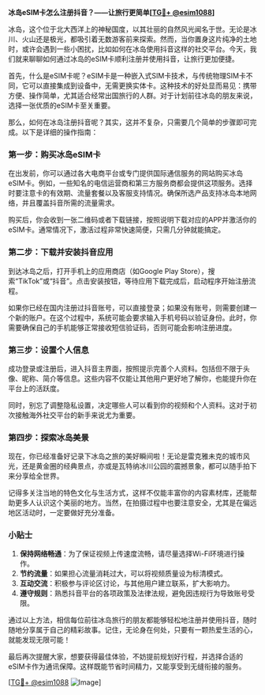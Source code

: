 **冰岛eSIM卡怎么注册抖音？——让旅行更简单[[TG💪+ @esim1088](https://t.me/s/esim1088)]**

冰岛，这个位于北大西洋上的神秘国度，以其壮丽的自然风光闻名于世。无论是冰川、火山还是极光，都吸引着无数游客前来探索。然而，当你置身这片纯净的土地时，或许会遇到一些小困扰，比如如何在冰岛使用抖音这样的社交平台。今天，我们就来聊聊如何通过冰岛的eSIM卡顺利注册并使用抖音，让旅行更加便捷。

首先，什么是eSIM卡呢？eSIM卡是一种嵌入式SIM卡技术，与传统物理SIM卡不同，它可以直接集成到设备中，无需更换实体卡。这种技术的好处显而易见：携带方便、操作简单，尤其适合经常出国旅行的人群。对于计划前往冰岛的朋友来说，选择一张优质的eSIM卡至关重要。

那么，如何在冰岛注册抖音呢？其实，这并不复杂，只需要几个简单的步骤即可完成。以下是详细的操作指南：

### 第一步：购买冰岛eSIM卡

在出发前，你可以通过各大电商平台或专门提供国际通信服务的网站购买冰岛eSIM卡。例如，一些知名的电信运营商和第三方服务商都会提供这项服务。选择时要注意卡的有效期、流量套餐以及客服支持情况。确保所选产品支持冰岛本地网络，并且覆盖抖音所需的流量需求。

购买后，你会收到一张二维码或者下载链接，按照说明下载对应的APP并激活你的eSIM卡。通常情况下，激活过程非常快速简便，只需几分钟就能搞定。

### 第二步：下载并安装抖音应用

到达冰岛之后，打开手机上的应用商店（如Google Play Store），搜索“TikTok”或“抖音”。点击安装按钮，等待应用下载完成后，启动程序开始注册流程。

如果你已经在国内注册过抖音账号，可以直接登录；如果没有账号，则需要创建一个新的账户。在这个过程中，系统可能会要求输入手机号码以验证身份。此时，你需要确保自己的手机能够正常接收短信验证码，否则可能会影响注册进度。

### 第三步：设置个人信息

成功登录或注册后，进入抖音主界面，按照提示完善个人资料。包括但不限于头像、昵称、简介等信息。这些内容不仅能让其他用户更好地了解你，也能提升你在平台上的活跃度。

同时，别忘了调整隐私设置，决定哪些人可以看到你的视频和个人资料。这对于初次接触海外社交平台的新手来说尤为重要。

### 第四步：探索冰岛美景

现在，你已经准备好记录下冰岛之旅的美好瞬间啦！无论是雷克雅未克的城市风光，还是黄金圈的经典景点，亦或是瓦特纳冰川公园的震撼景象，都可以随手拍下来分享给全世界。

记得多关注当地的特色文化与生活方式，这样不仅能丰富你的内容素材库，还能帮助更多人认识这个美丽的地方。当然，在拍摄过程中也要注意安全，尤其是在偏远地区活动时，一定要做好充分准备。

### 小贴士

1. **保持网络畅通**：为了保证视频上传速度流畅，请尽量选择Wi-Fi环境进行操作。
2. **节约流量**：如果担心流量消耗过大，可以将视频质量设为标清模式。
3. **互动交流**：积极参与评论区讨论，与其他用户建立联系，扩大影响力。
4. **遵守规则**：熟悉抖音平台的各项政策及法律法规，避免因违规行为导致账号受限。

通过以上方法，相信每位前往冰岛旅行的朋友都能够轻松地注册并使用抖音，随时随地分享属于自己的精彩故事。记住，无论身在何处，只要有一颗热爱生活的心，就能发现无限可能！

最后再次提醒大家，想要获得最佳体验，不妨提前规划好行程，并选择合适的eSIM卡作为通讯保障。这样既能节省时间精力，又能享受到无缝衔接的服务。

[[TG💪+ @esim1088](https://t.me/s/esim1088) ![Image](https://i.postimg.cc/4NQfJmqS/Snipaste-2025-05-13-00-14-12.png)]